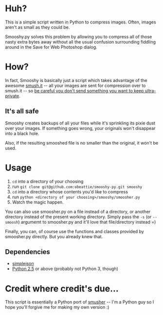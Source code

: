 # Huh?
This is a simple script written in Python to compress images. Often, images aren't as small as they could be. 

Smooshy.py solves this problem by allowing you to compress all of those nasty extra bytes away without all the usual confusion surrounding fiddling around in the Save for Web Photoshop dialog.

# How?
In fact, Smooshy is basically just a script which takes advantage of the awesome [smush.it](http://smush.it/) -- all your images are sent for compression over to smush.it -- so [be careful you don't send something you want to keep ultra-private](http://smush.it/faq.php).

## It's all safe
Smooshy creates backups of all your files while it's sprinkling its pixie dust over your images. If something goes wrong, your originals won't disappear into a black hole.

Also, if the resulting smooshed file is no smaller than the original, it won't be used.

# Usage
1. `cd` into a directory of your choosing
2. run `git clone git@github.com:obeattie/smooshy-py.git smooshy`
3. `cd` into a directory whose contents you'd like to compress
4. run `python <directory of your choosing>/smooshy/smoosher.py`
5. Watch the magic happen.

You can also use smoosher.py on a file instead of a directory, or another directory instead of the present working directory. Simply pass the `-s` (or `--smoosh`) argumemt to smoosher.py and it'll love that file/directory instead =)

Finally, you can, of course use the functions and classes provided by smoosher.py directly. But you already knew that.

## Dependencies
* [simplejson](http://pypi.python.org/pypi/simplejson/)
* [Python 2.5](http://www.python.org/download/releases/2.5/) or above (probably not Python 3, though)

# Credit where credit's due…
This script is essentially a Python port of [smusher](http://github.com/grosser/smusher/tree/master) -- I'm a Python guy so I hope you'll forgive me for making my own version :)
